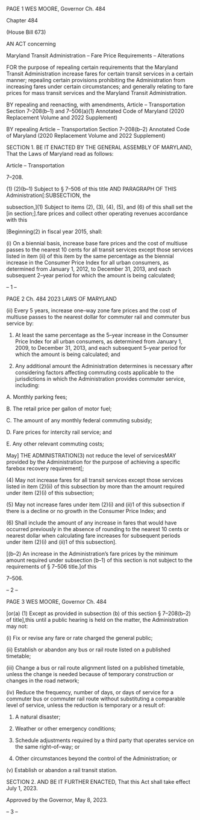 PAGE 1
WES MOORE, Governor Ch. 484

Chapter 484

(House Bill 673)

AN ACT concerning

Maryland Transit Administration – Fare Price Requirements – Alterations

FOR the purpose of repealing certain requirements that the Maryland Transit
Administration increase fares for certain transit services in a certain manner;
repealing certain provisions prohibiting the Administration from increasing fares
under certain circumstances; and generally relating to fare prices for mass transit
services and the Maryland Transit Administration.

BY repealing and reenacting, with amendments,
Article – Transportation
Section 7–208(b–1) and 7–506(a)(1)
Annotated Code of Maryland
(2020 Replacement Volume and 2022 Supplement)

BY repealing
Article – Transportation
Section 7–208(b–2)
Annotated Code of Maryland
(2020 Replacement Volume and 2022 Supplement)

SECTION 1. BE IT ENACTED BY THE GENERAL ASSEMBLY OF MARYLAND,
That the Laws of Maryland read as follows:

Article – Transportation

7–208.

(1) (2)(b–1) Subject to § 7–506 of this title AND PARAGRAPH OF THIS
Administration[:SUBSECTION, the

subsection,](1) Subject to items (2), (3), (4), (5), and (6) of this shall set the
[in section;].fare prices and collect other operating revenues accordance with this

[Beginning(2) in fiscal year 2015, shall:

(i) On a biennial basis, increase base fare prices and the cost of
multiuse passes to the nearest 10 cents for all transit services except those services listed
in item (ii) of this item by the same percentage as the biennial increase in the Consumer
Price Index for all urban consumers, as determined from January 1, 2012, to December 31,
2013, and each subsequent 2–year period for which the amount is being calculated;

– 1 –

PAGE 2
Ch. 484 2023 LAWS OF MARYLAND

(ii) Every 5 years, increase one–way zone fare prices and the cost of
multiuse passes to the nearest dollar for commuter rail and commuter bus service by:

1. At least the same percentage as the 5–year increase in the
Consumer Price Index for all urban consumers, as determined from January 1, 2009, to
December 31, 2013, and each subsequent 5–year period for which the amount is being
calculated; and

2. Any additional amount the Administration determines is
necessary after considering factors affecting commuting costs applicable to the jurisdictions
in which the Administration provides commuter service, including:

A. Monthly parking fees;

B. The retail price per gallon of motor fuel;

C. The amount of any monthly federal commuting subsidy;

D. Fare prices for intercity rail service; and

E. Any other relevant commuting costs;

May] THE ADMINISTRATION(3) not reduce the level of servicesMAY
provided by the Administration for the purpose of achieving a specific farebox recovery
requirement[;

(4) May not increase fares for all transit services except those services
listed in item (2)(ii) of this subsection by more than the amount required under item (2)(i)
of this subsection;

(5) May not increase fares under item (2)(i) and (ii)1 of this subsection if
there is a decline or no growth in the Consumer Price Index; and

(6) Shall include the amount of any increase in fares that would have
occurred previously in the absence of rounding to the nearest 10 cents or nearest dollar
when calculating fare increases for subsequent periods under item (2)(i) and (ii)1 of this
subsection].

[(b–2) An increase in the Administration’s fare prices by the minimum amount
required under subsection (b–1) of this section is not subject to the requirements of § 7–506
title.]of this

7–506.

– 2 –

PAGE 3
WES MOORE, Governor Ch. 484

[or(a) (1) Except as provided in subsection (b) of this section § 7–208(b–2) of
title],this until a public hearing is held on the matter, the Administration may not:

(i) Fix or revise any fare or rate charged the general public;

(ii) Establish or abandon any bus or rail route listed on a published
timetable;

(iii) Change a bus or rail route alignment listed on a published
timetable, unless the change is needed because of temporary construction or changes in the
road network;

(iv) Reduce the frequency, number of days, or days of service for a
commuter bus or commuter rail route without substituting a comparable level of service,
unless the reduction is temporary or a result of:

1. A natural disaster;

2. Weather or other emergency conditions;

3. Schedule adjustments required by a third party that
operates service on the same right–of–way; or

4. Other circumstances beyond the control of the
Administration; or

(v) Establish or abandon a rail transit station.

SECTION 2. AND BE IT FURTHER ENACTED, That this Act shall take effect July
1, 2023.

Approved by the Governor, May 8, 2023.

– 3 –